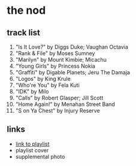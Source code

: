 # the nod

## track list

1. "Is It Love?" by Diggs Duke; Vaughan Octavia
2. "Rank & File" by Moses Sumney
3. "Marilyn" by Mount Kimbie; Micachu
4. "Young Girls" by Princess Nokia
5. "Graffiti" by Digable Planets; Jeru The Damaja
6. "Logos" by King Krule
7. "Who're You" by Fela Kuti
8. "IDK" by Milo
9. "Calls" by Robert Glasper; Jill Scott
10. "Home Again!" by Menahan Street Band
11. "S on Ya Chest" by Injury Reserve

## links

- [link to playlist](https://open.spotify.com/playlist/0sWRNr5UPoDGYN2X3100BR)
- playlist cover
- supplemental photo
